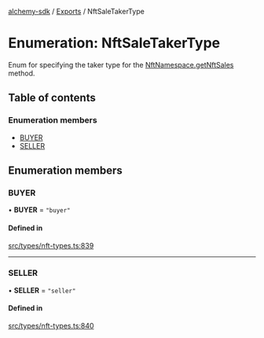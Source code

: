 [alchemy-sdk](../README.md) / [Exports](../modules.md) / NftSaleTakerType

# Enumeration: NftSaleTakerType

Enum for specifying the taker type for the [NftNamespace.getNftSales](../classes/NftNamespace.md#getnftsales)
method.

## Table of contents

### Enumeration members

- [BUYER](NftSaleTakerType.md#buyer)
- [SELLER](NftSaleTakerType.md#seller)

## Enumeration members

### BUYER

• **BUYER** = `"buyer"`

#### Defined in

[src/types/nft-types.ts:839](https://github.com/alchemyplatform/alchemy-sdk-js/blob/c4bab3e/src/types/nft-types.ts#L839)

___

### SELLER

• **SELLER** = `"seller"`

#### Defined in

[src/types/nft-types.ts:840](https://github.com/alchemyplatform/alchemy-sdk-js/blob/c4bab3e/src/types/nft-types.ts#L840)
